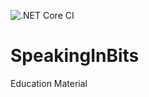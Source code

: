 ![.NET Core CI](https://github.com/EthanMartino/SpeakingInBits/workflows/.NET%20Core%20CI/badge.svg)

# SpeakingInBits
Education Material
